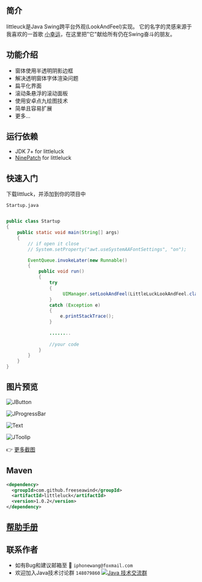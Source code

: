 ## 简介
littleuck是Java Swing跨平台外观(LookAndFeel)实现。 它的名字的灵感来源于我喜欢的一首歌
[小幸运](http://bd.kuwo.cn/yinyue/7204931?from=baidu)，在这里把"它"献给所有仍在Swing奋斗的朋友。

## 功能介绍
* 窗体使用半透明阴影边框
* 解决透明窗体字体渲染问题
* 扁平化界面
* 滚动条悬浮的滚动面板
* 使用安卓点九绘图技术
* 简单且容易扩展
* 更多...

## 运行依赖
* JDK 7+ for littleluck
* [NinePatch](https://github.com/freeseawind/NinePatch) for littleluck

## 快速入门

下载littluck，并添加到你的项目中

`Startup.java`<br>

```Java

public class Startup
{
    public static void main(String[] args)
    {
        // if open it close
        // System.setProperty("awt.useSystemAAFontSettings", "on");

        EventQueue.invokeLater(new Runnable()
        {
            public void run()
            {
                try
                {
                     UIManager.setLookAndFeel(LittleLuckLookAndFeel.class.getName());
                }
                catch (Exception e)
                {
                    e.printStackTrace();
                }
                
                ........
                
                //your code
            }
        }
    }
}

```

## 图片预览
![JButton](https://raw.githubusercontent.com/freeseawind/littleluck/master/screenshots/1.png)

![JProgressBar](https://raw.githubusercontent.com/freeseawind/littleluck/master/screenshots/6.png)

![Text](https://raw.githubusercontent.com/freeseawind/littleluck/master/screenshots/7.png)

![JToolip](https://raw.githubusercontent.com/freeseawind/littleluck/master/screenshots/8.png)

:point_right: [更多截图](https://github.com/freeseawind/littleluck/wiki/%E6%9B%B4%E5%A4%9A%E6%88%AA%E5%9B%BE)

## Maven

```xml
<dependency>
  <groupId>com.github.freeseawind</groupId>
  <artifactId>littleluck</artifactId>
  <version>1.0.2</version>
</dependency>
```

## [帮助手册](https://github.com/freeseawind/littleluck/wiki/%E4%B8%AD%E6%96%87%E5%B8%AE%E5%8A%A9%E6%89%8B%E5%86%8C)

## 联系作者
* 如有Bug和建议邮箱至 :love_letter:  `iphonewang@foxmail.com`
* 欢迎加入Java技术讨论群 `148079860` <a target="_blank" href="http://shang.qq.com/wpa/qunwpa?idkey=1db134f79c4bcb759a21302f4243a88ffb20f8f7b6ae5e66c38bd5c02604aa27"><img border="0" src="http://pub.idqqimg.com/wpa/images/group.png" alt="Java 技术交流群" title="Java 技术交流群"></a>
